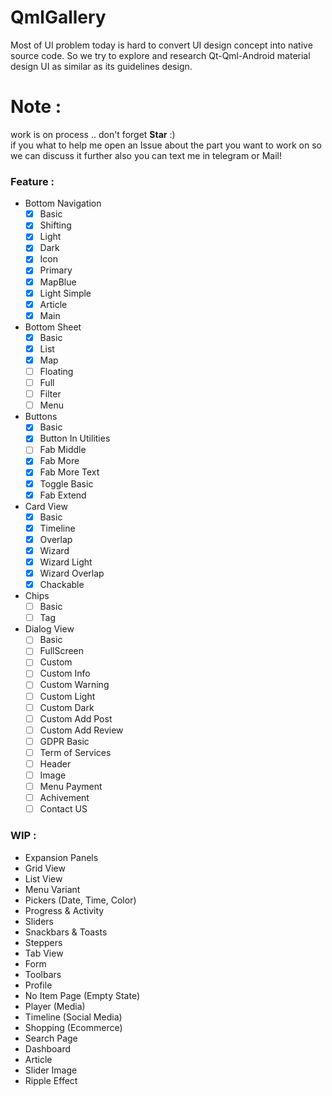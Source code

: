 # QmlGallery

Most of UI problem today is hard to convert UI design concept into native source code. So we try to explore and research Qt-Qml-Android material design UI as similar as its guidelines design.

# Note : 
work is on process .. don't forget **Star** :)    
if you what to help me open an Issue about the part you want to work on so we can discuss it further also you can text me in telegram or Mail!

### Feature : 
* Bottom Navigation    
    - [x] Basic
    - [x] Shifting
    - [x] Light
    - [x] Dark
    - [x] Icon
    - [x] Primary
    - [x] MapBlue
    - [x] Light Simple
    - [x] Article
    - [x] Main
* Bottom Sheet
    - [x] Basic
    - [x] List
    - [x] Map
    - [ ] Floating
    - [ ] Full
    - [ ] Filter
    - [ ] Menu
* Buttons     
    - [x] Basic
    - [x] Button In Utilities
    - [ ] Fab Middle
    - [x] Fab More
    - [x] Fab More Text
    - [x] Toggle Basic
    - [x] Fab Extend    
* Card View
    - [x] Basic
    - [x] Timeline    
    - [x] Overlap
    - [x] Wizard
    - [x] Wizard Light
    - [x] Wizard Overlap
    - [x] Chackable
* Chips
    - [ ] Basic    
    - [ ] Tag
* Dialog View
    - [ ] Basic
    - [ ] FullScreen
    - [ ] Custom
    - [ ] Custom Info
    - [ ] Custom Warning
    - [ ] Custom Light
    - [ ] Custom Dark
    - [ ] Custom Add Post
    - [ ] Custom Add Review
    - [ ] GDPR Basic
    - [ ] Term of Services
    - [ ] Header
    - [ ] Image
    - [ ] Menu Payment
    - [ ] Achivement
    - [ ] Contact US

### WIP :
* Expansion Panels
* Grid View
* List View
* Menu Variant
* Pickers (Date, Time, Color)
* Progress & Activity
* Sliders
* Snackbars & Toasts
* Steppers
* Tab View
* Form
* Toolbars
* Profile
* No Item Page (Empty State)
* Player (Media)
* Timeline (Social Media)
* Shopping (Ecommerce)
* Search Page
* Dashboard
* Article
* Slider Image
* Ripple Effect

